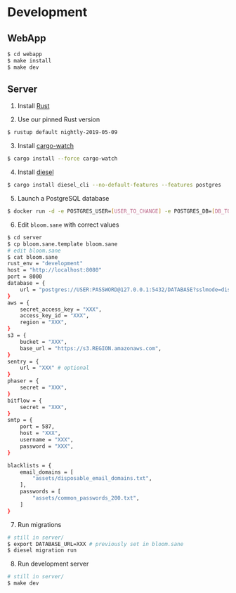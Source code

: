 # Development

## WebApp

```sh
$ cd webapp
$ make install
$ make dev
```

## Server

1. Install [Rust](https://rustup.rs/)

2. Use our pinned Rust version
```sh
$ rustup default nightly-2019-05-09
```

3. Install [cargo-watch](https://github.com/passcod/cargo-watch)
```sh
$ cargo install --force cargo-watch
```

4. Install [diesel](http://diesel.rs/)
```sh
$ cargo install diesel_cli --no-default-features --features postgres
```

5. Launch a PostgreSQL database
```sh
$ docker run -d -e POSTGRES_USER=[USER_TO_CHANGE] -e POSTGRES_DB=[DB_TO_CHANGE] -e POSTGRES_PASSWORD=[PASSWORD_TO_CHANGE] -p 5432:5432 postgres:11
```

6. Edit `bloom.sane` with correct values
```sh
$ cd server
$ cp bloom.sane.template bloom.sane
# edit bloom.sane
$ cat bloom.sane
rust_env = "development"
host = "http://localhost:8080"
port = 8000
database = {
    url = "postgres://USER:PASSWORD@127.0.0.1:5432/DATABASE?sslmode=disable"
}
aws = {
    secret_access_key = "XXX",
    access_key_id = "XXX",
    region = "XXX",
}
s3 = {
    bucket = "XXX",
    base_url = "https://s3.REGION.amazonaws.com",
}
sentry = {
    url = "XXX" # optional
}
phaser = {
    secret = "XXX",
}
bitflow = {
    secret = "XXX",
}
smtp = {
    port = 587,
    host = "XXX",
    username = "XXX",
    password = "XXX",
}

blacklists = {
    email_domains = [
        "assets/disposable_email_domains.txt",
    ],
    passwords = [
        "assets/common_passwords_200.txt",
    ]
}
```

7. Run migrations
```sh
# still in server/
$ export DATABASE_URL=XXX # previously set in bloom.sane
$ diesel migration run
```

8. Run development server
```sh
# still in server/
$ make dev
```
